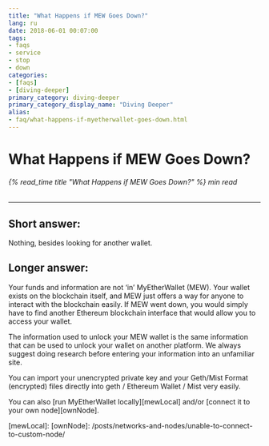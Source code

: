 ```yaml
---
title: "What Happens if MEW Goes Down?"
lang: ru
date: 2018-06-01 00:07:00
tags:
- faqs
- service
- stop
- down
categories:
- [faqs]
- [diving-deeper]
primary_category: diving-deeper
primary_category_display_name: "Diving Deeper"
alias:
- faq/what-happens-if-myetherwallet-goes-down.html
---
```


# __What Happens if MEW Goes Down?__
###### {% read_time title "What Happens if MEW Goes Down?" %} min read
***

## __Short answer:__
Nothing, besides looking for another wallet.

## __Longer answer:__
Your funds and information are not ‘in’ MyEtherWallet (MEW). Your wallet exists on the blockchain itself, and MEW just offers a way for anyone to interact with the blockchain easily. If MEW went down, you would simply have to find another Ethereum blockchain interface that would allow you to access your wallet. 

The information used to unlock your MEW wallet is the same information that can be used to unlock your wallet on another platform. We always suggest doing research before entering your information into an unfamiliar site.

You can import your unencrypted private key and your Geth/Mist Format (encrypted) files directly into geth / Ethereum Wallet / Mist very easily.

You can also [run MyEtherWallet locally][mewLocal] and/or [connect it to your own node][ownNode].

 
[mewLocal]: 
[ownNode]: /posts/networks-and-nodes/unable-to-connect-to-custom-node/
